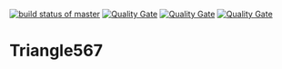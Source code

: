[![build status of master](https://travis-ci.org/jmottole567/Triangle567.svg?branch=master)](https://travis-ci.org/jmottole567/Triangle567)
[![Quality Gate](https://sonarcloud.io/api/badges/measure?key=team5-ssw567-triangle567:sonarcloud&metric=ncloc)](https://sonarcloud.io/api/badges/measure?key=team5-ssw567-triangle567:sonarcloud)
[![Quality Gate](https://sonarcloud.io/api/badges/measure?key=team5-ssw567-triangle567:sonarcloud&metric=complexity)](https://sonarcloud.io/api/badges/measure?key=team5-ssw567-triangle567:sonarcloud)
[![Quality Gate](https://sonarcloud.io/api/badges/gate?key=team5-ssw567-triangle567:sonarcloud)](https://sonarcloud.io/api/badges/measure?key=team5-ssw567-triangle567:sonarcloud)
# Triangle567
